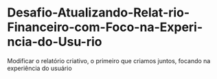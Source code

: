 # Desafio-Atualizando-Relat-rio-Financeiro-com-Foco-na-Experi-ncia-do-Usu-rio
Modificar o relatório criativo, o primeiro que criamos juntos, focando na experiência do usuário
